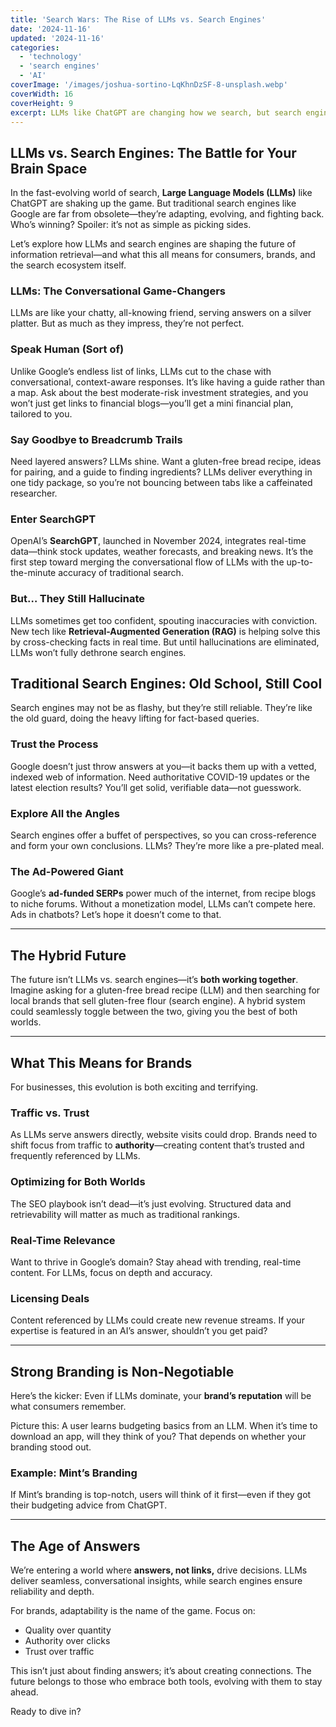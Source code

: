```yaml
---
title: 'Search Wars: The Rise of LLMs vs. Search Engines'
date: '2024-11-16'
updated: '2024-11-16'
categories:
  - 'technology'
  - 'search engines'
  - 'AI'
coverImage: '/images/joshua-sortino-LqKhnDzSF-8-unsplash.webp'
coverWidth: 16
coverHeight: 9
excerpt: LLMs like ChatGPT are changing how we search, but search engines like Google aren’t backing down. Who wins the battle for your attention?
---
```


## LLMs vs. Search Engines: The Battle for Your Brain Space

In the fast-evolving world of search, **Large Language Models (LLMs)** like ChatGPT are shaking up the game. But traditional search engines like Google are far from obsolete—they’re adapting, evolving, and fighting back. Who’s winning? Spoiler: it’s not as simple as picking sides.

Let’s explore how LLMs and search engines are shaping the future of information retrieval—and what this all means for consumers, brands, and the search ecosystem itself.

### LLMs: The Conversational Game-Changers

LLMs are like your chatty, all-knowing friend, serving answers on a silver platter. But as much as they impress, they’re not perfect.

### Speak Human (Sort of)

Unlike Google’s endless list of links, LLMs cut to the chase with conversational, context-aware responses. It’s like having a guide rather than a map. Ask about the best moderate-risk investment strategies, and you won’t just get links to financial blogs—you’ll get a mini financial plan, tailored to you.

### Say Goodbye to Breadcrumb Trails

Need layered answers? LLMs shine. Want a gluten-free bread recipe, ideas for pairing, and a guide to finding ingredients? LLMs deliver everything in one tidy package, so you’re not bouncing between tabs like a caffeinated researcher.

### Enter SearchGPT

OpenAI’s **SearchGPT**, launched in November 2024, integrates real-time data—think stock updates, weather forecasts, and breaking news. It’s the first step toward merging the conversational flow of LLMs with the up-to-the-minute accuracy of traditional search.

### But… They Still Hallucinate

LLMs sometimes get too confident, spouting inaccuracies with conviction. New tech like **Retrieval-Augmented Generation (RAG)** is helping solve this by cross-checking facts in real time. But until hallucinations are eliminated, LLMs won’t fully dethrone search engines.

## Traditional Search Engines: Old School, Still Cool

Search engines may not be as flashy, but they’re still reliable. They’re like the old guard, doing the heavy lifting for fact-based queries.

### Trust the Process

Google doesn’t just throw answers at you—it backs them up with a vetted, indexed web of information. Need authoritative COVID-19 updates or the latest election results? You’ll get solid, verifiable data—not guesswork.

### Explore All the Angles

Search engines offer a buffet of perspectives, so you can cross-reference and form your own conclusions. LLMs? They’re more like a pre-plated meal.

### The Ad-Powered Giant

Google’s **ad-funded SERPs** power much of the internet, from recipe blogs to niche forums. Without a monetization model, LLMs can’t compete here. Ads in chatbots? Let’s hope it doesn’t come to that.

---

## The Hybrid Future

The future isn’t LLMs vs. search engines—it’s **both working together**. Imagine asking for a gluten-free bread recipe (LLM) and then searching for local brands that sell gluten-free flour (search engine). A hybrid system could seamlessly toggle between the two, giving you the best of both worlds.

---

## What This Means for Brands

For businesses, this evolution is both exciting and terrifying.

### Traffic vs. Trust

As LLMs serve answers directly, website visits could drop. Brands need to shift focus from traffic to **authority**—creating content that’s trusted and frequently referenced by LLMs.

### Optimizing for Both Worlds

The SEO playbook isn’t dead—it’s just evolving. Structured data and retrievability will matter as much as traditional rankings.

### Real-Time Relevance

Want to thrive in Google’s domain? Stay ahead with trending, real-time content. For LLMs, focus on depth and accuracy.

### Licensing Deals

Content referenced by LLMs could create new revenue streams. If your expertise is featured in an AI’s answer, shouldn’t you get paid?

---

## Strong Branding is Non-Negotiable

Here’s the kicker: Even if LLMs dominate, your **brand’s reputation** will be what consumers remember.

Picture this: A user learns budgeting basics from an LLM. When it’s time to download an app, will they think of you? That depends on whether your branding stood out.

### Example: Mint’s Branding

If Mint’s branding is top-notch, users will think of it first—even if they got their budgeting advice from ChatGPT.

---

## The Age of Answers

We’re entering a world where **answers, not links,** drive decisions. LLMs deliver seamless, conversational insights, while search engines ensure reliability and depth.

For brands, adaptability is the name of the game. Focus on:

- Quality over quantity
- Authority over clicks
- Trust over traffic

This isn’t just about finding answers; it’s about creating connections. The future belongs to those who embrace both tools, evolving with them to stay ahead.

Ready to dive in?

